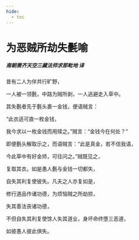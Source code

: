 ```yaml
---
hide:
  - toc
---
```


# **为恶贼所劫失氎喻**

##### 南朝萧齐天空三藏法师求那毗地 译

昔有二人为伴共行旷野，

一人被一领氎，中路为贼所剥，一人逃避走入草中。

其失氎者先于氎头裹一金钱，便语贼言：

“此衣适可直一枚金钱，

我今求以一枚金钱而用赎之。”贼言：“金钱今在何处？”

即便氎头解取示之，而语贼言：“此是真金，若不信我语，

今此草中有好金师，可往问之。”贼既见之，

复取其衣。如是愚人氎与金钱一切都失，

自失其利复使彼失。凡夫之人亦复如是，

修行道品作诸功德，为烦恼贼之所劫掠，

失其善法丧诸功德，

不但自失其利复使馀人失其道业，身坏命终堕三恶道，

如彼愚人彼此俱失。